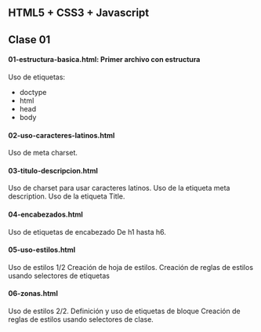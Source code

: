 ## HTML5 + CSS3 + Javascript
## Clase 01


#### **01-estructura-basica.html: Primer archivo con estructura** 
Uso de etiquetas:
* doctype
* html
* head
* body

#### **02-uso-caracteres-latinos.html**
Uso de meta charset. 


#### **03-titulo-descripcion.html**
Uso de charset para usar caracteres latinos.
Uso de la etiqueta meta description.
Uso de la etiqueta Title.


#### **04-encabezados.html**
Uso de etiquetas de encabezado
De h1 hasta h6.

#### **05-uso-estilos.html**
Uso de estilos 1/2
Creación de hoja de estilos. 
Creación de reglas de estilos usando selectores de etiquetas

#### **06-zonas.html**
Uso de estilos 2/2.
Definición y uso de etiquetas de bloque
Creación de reglas de estilos usando selectores de clase.